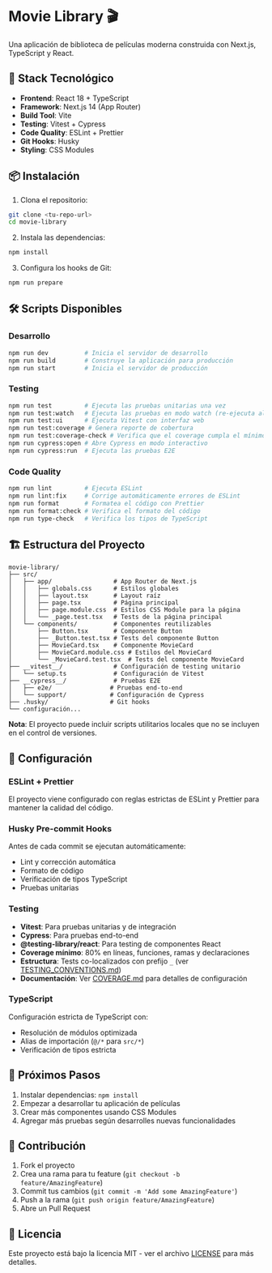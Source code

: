 # Movie Library 🎬

Una aplicación de biblioteca de películas moderna construida con Next.js, TypeScript y React.

## 🚀 Stack Tecnológico

- **Frontend**: React 18 + TypeScript
- **Framework**: Next.js 14 (App Router)
- **Build Tool**: Vite
- **Testing**: Vitest + Cypress
- **Code Quality**: ESLint + Prettier
- **Git Hooks**: Husky
- **Styling**: CSS Modules

## 📦 Instalación

1. Clona el repositorio:

```bash
git clone <tu-repo-url>
cd movie-library
```

2. Instala las dependencias:

```bash
npm install
```

3. Configura los hooks de Git:

```bash
npm run prepare
```

## 🛠️ Scripts Disponibles

### Desarrollo

```bash
npm run dev          # Inicia el servidor de desarrollo
npm run build        # Construye la aplicación para producción
npm run start        # Inicia el servidor de producción
```

### Testing

```bash
npm run test         # Ejecuta las pruebas unitarias una vez
npm run test:watch   # Ejecuta las pruebas en modo watch (re-ejecuta al cambiar archivos)
npm run test:ui      # Ejecuta Vitest con interfaz web
npm run test:coverage # Genera reporte de cobertura
npm run test:coverage-check # Verifica que el coverage cumpla el mínimo del 80%
npm run cypress:open # Abre Cypress en modo interactivo
npm run cypress:run  # Ejecuta las pruebas E2E
```

### Code Quality

```bash
npm run lint         # Ejecuta ESLint
npm run lint:fix     # Corrige automáticamente errores de ESLint
npm run format       # Formatea el código con Prettier
npm run format:check # Verifica el formato del código
npm run type-check   # Verifica los tipos de TypeScript
```

## 🏗️ Estructura del Proyecto

```
movie-library/
├── src/
│   ├── app/                 # App Router de Next.js
│   │   ├── globals.css      # Estilos globales
│   │   ├── layout.tsx       # Layout raíz
│   │   ├── page.tsx         # Página principal
│   │   ├── page.module.css  # Estilos CSS Module para la página
│   │   └── _page.test.tsx   # Tests de la página principal
│   └── components/          # Componentes reutilizables
│       ├── Button.tsx       # Componente Button
│       ├── _Button.test.tsx # Tests del componente Button
│       ├── MovieCard.tsx    # Componente MovieCard
│       ├── MovieCard.module.css # Estilos del MovieCard
│       └── _MovieCard.test.tsx  # Tests del componente MovieCard
├── __vitest__/              # Configuración de testing unitario
│   └── setup.ts             # Configuración de Vitest
├── __cypress__/             # Pruebas E2E
│   ├── e2e/                # Pruebas end-to-end
│   └── support/            # Configuración de Cypress
├── .husky/                 # Git hooks
└── configuración...
```

**Nota**: El proyecto puede incluir scripts utilitarios locales que no se incluyen en el control de versiones.

## 🔧 Configuración

### ESLint + Prettier

El proyecto viene configurado con reglas estrictas de ESLint y Prettier para mantener la calidad del código.

### Husky Pre-commit Hooks

Antes de cada commit se ejecutan automáticamente:

- Lint y corrección automática
- Formato de código
- Verificación de tipos TypeScript
- Pruebas unitarias

### Testing

- **Vitest**: Para pruebas unitarias y de integración
- **Cypress**: Para pruebas end-to-end
- **@testing-library/react**: Para testing de componentes React
- **Coverage mínimo**: 80% en líneas, funciones, ramas y declaraciones
- **Estructura**: Tests co-localizados con prefijo `_` (ver [TESTING_CONVENTIONS.md](TESTING_CONVENTIONS.md))
- **Documentación**: Ver [COVERAGE.md](COVERAGE.md) para detalles de configuración

### TypeScript

Configuración estricta de TypeScript con:

- Resolución de módulos optimizada
- Alias de importación (`@/*` para `src/*`)
- Verificación de tipos estricta

## 🎯 Próximos Pasos

1. Instalar dependencias: `npm install`
2. Empezar a desarrollar tu aplicación de películas
3. Crear más componentes usando CSS Modules
4. Agregar más pruebas según desarrolles nuevas funcionalidades

## 📝 Contribución

1. Fork el proyecto
2. Crea una rama para tu feature (`git checkout -b feature/AmazingFeature`)
3. Commit tus cambios (`git commit -m 'Add some AmazingFeature'`)
4. Push a la rama (`git push origin feature/AmazingFeature`)
5. Abre un Pull Request

## 📄 Licencia

Este proyecto está bajo la licencia MIT - ver el archivo [LICENSE](LICENSE) para más detalles.
